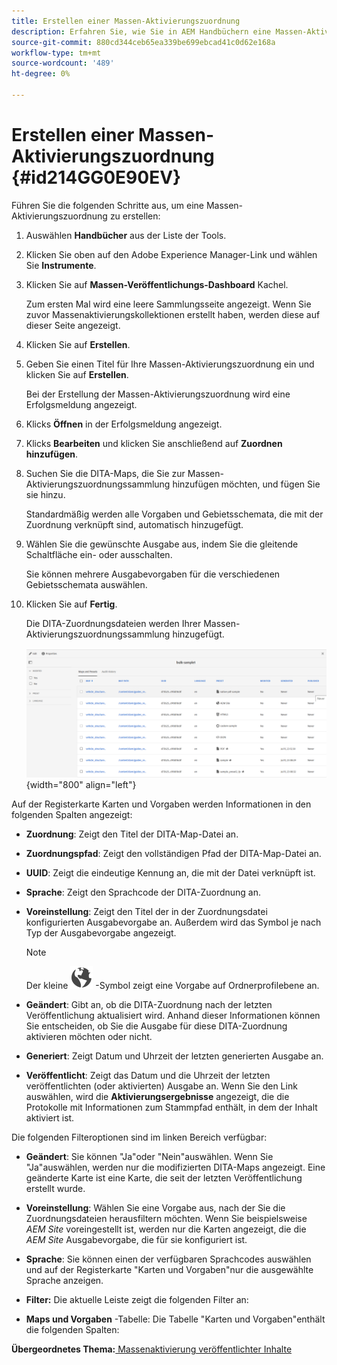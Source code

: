 ```yaml
---
title: Erstellen einer Massen-Aktivierungszuordnung
description: Erfahren Sie, wie Sie in AEM Handbüchern eine Massen-Aktivierungszuordnung erstellen.
source-git-commit: 880cd344ceb65ea339be699ebcad41c0d62e168a
workflow-type: tm+mt
source-wordcount: '489'
ht-degree: 0%

---
```


# Erstellen einer Massen-Aktivierungszuordnung {#id214GG0E90EV}

Führen Sie die folgenden Schritte aus, um eine Massen-Aktivierungszuordnung zu erstellen:

1. Auswählen **Handbücher** aus der Liste der Tools.

1. Klicken Sie oben auf den Adobe Experience Manager-Link und wählen Sie **Instrumente**.

1. Klicken Sie auf **Massen-Veröffentlichungs-Dashboard** Kachel.

   Zum ersten Mal wird eine leere Sammlungsseite angezeigt. Wenn Sie zuvor Massenaktivierungskollektionen erstellt haben, werden diese auf dieser Seite angezeigt.

1. Klicken Sie auf **Erstellen**.

1. Geben Sie einen Titel für Ihre Massen-Aktivierungszuordnung ein und klicken Sie auf **Erstellen**.

   Bei der Erstellung der Massen-Aktivierungszuordnung wird eine Erfolgsmeldung angezeigt.

1. Klicks **Öffnen** in der Erfolgsmeldung angezeigt.

1. Klicks **Bearbeiten** und klicken Sie anschließend auf **Zuordnen hinzufügen**.

1. Suchen Sie die DITA-Maps, die Sie zur Massen-Aktivierungszuordnungssammlung hinzufügen möchten, und fügen Sie sie hinzu.

   Standardmäßig werden alle Vorgaben und Gebietsschemata, die mit der Zuordnung verknüpft sind, automatisch hinzugefügt.

1. Wählen Sie die gewünschte Ausgabe aus, indem Sie die gleitende Schaltfläche ein- oder ausschalten.

   Sie können mehrere Ausgabevorgaben für die verschiedenen Gebietsschemata auswählen.

1. Klicken Sie auf **Fertig**.

   Die DITA-Zuordnungsdateien werden Ihrer Massen-Aktivierungszuordnungssammlung hinzugefügt.

   ![](images/bulk-activation-collection-created.png){width="800" align="left"}


Auf der Registerkarte Karten und Vorgaben werden Informationen in den folgenden Spalten angezeigt:

- **Zuordnung**: Zeigt den Titel der DITA-Map-Datei an.
- **Zuordnungspfad**: Zeigt den vollständigen Pfad der DITA-Map-Datei an.

- **UUID**: Zeigt die eindeutige Kennung an, die mit der Datei verknüpft ist.

- **Sprache**: Zeigt den Sprachcode der DITA-Zuordnung an.
- **Voreinstellung**: Zeigt den Titel der in der Zuordnungsdatei konfigurierten Ausgabevorgabe an. Außerdem wird das Symbol je nach Typ der Ausgabevorgabe angezeigt.

  >[!NOTE]
  >
  > Der kleine ![](images/global-preset-icon.svg) -Symbol zeigt eine Vorgabe auf Ordnerprofilebene an.
- **Geändert**: Gibt an, ob die DITA-Zuordnung nach der letzten Veröffentlichung aktualisiert wird. Anhand dieser Informationen können Sie entscheiden, ob Sie die Ausgabe für diese DITA-Zuordnung aktivieren möchten oder nicht.
- **Generiert**: Zeigt Datum und Uhrzeit der letzten generierten Ausgabe an.
- **Veröffentlicht**: Zeigt das Datum und die Uhrzeit der letzten veröffentlichten (oder aktivierten) Ausgabe an. Wenn Sie den Link auswählen, wird die **Aktivierungsergebnisse** angezeigt, die die Protokolle mit Informationen zum Stammpfad enthält, in dem der Inhalt aktiviert ist.


Die folgenden Filteroptionen sind im linken Bereich verfügbar:

- **Geändert**: Sie können &quot;Ja&quot;oder &quot;Nein&quot;auswählen. Wenn Sie &quot;Ja&quot;auswählen, werden nur die modifizierten DITA-Maps angezeigt. Eine geänderte Karte ist eine Karte, die seit der letzten Veröffentlichung erstellt wurde.
- **Voreinstellung**: Wählen Sie eine Vorgabe aus, nach der Sie die Zuordnungsdateien herausfiltern möchten. Wenn Sie beispielsweise *AEM Site* voreingestellt ist, werden nur die Karten angezeigt, die die *AEM Site* Ausgabevorgabe, die für sie konfiguriert ist.
- **Sprache**: Sie können einen der verfügbaren Sprachcodes auswählen und auf der Registerkarte &quot;Karten und Vorgaben&quot;nur die ausgewählte Sprache anzeigen.

- **Filter:** Die aktuelle Leiste zeigt die folgenden Filter an:
- **Maps und Vorgaben** -Tabelle: Die Tabelle &quot;Karten und Vorgaben&quot;enthält die folgenden Spalten:

**Übergeordnetes Thema:**[ Massenaktivierung veröffentlichter Inhalte](conf-bulk-activation.md)
